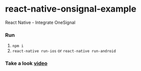 # react-native-onsignal-example
React Native - Integrate OneSignal

### Run
1. `npm i`
2. `react-native run-ios` or `react-native run-android`

### Take a look [video](https://youtu.be/H-V3afJxTow)
